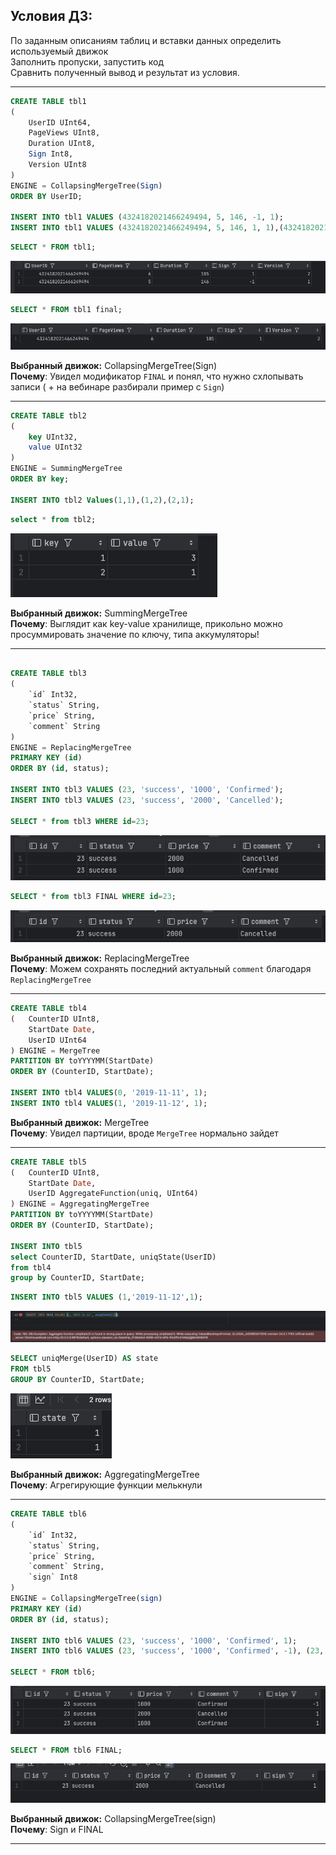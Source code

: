 ## Условия ДЗ: 
По заданным описаниям таблиц и вставки данных определить используемый движок   
Заполнить пропуски, запустить код   
Сравнить полученный вывод и результат из условия. 

----

```sql
CREATE TABLE tbl1
(
    UserID UInt64,
    PageViews UInt8,
    Duration UInt8,
    Sign Int8,
    Version UInt8
)
ENGINE = CollapsingMergeTree(Sign)
ORDER BY UserID;

INSERT INTO tbl1 VALUES (4324182021466249494, 5, 146, -1, 1);
INSERT INTO tbl1 VALUES (4324182021466249494, 5, 146, 1, 1),(4324182021466249494, 6, 185, 1, 2);
```

```sql
SELECT * FROM tbl1;
```
![img_2.png](screenshots/img_2.png)

```sql
SELECT * FROM tbl1 final;
```
![img_4.png](screenshots/img_4.png)


**Выбранный движок:** CollapsingMergeTree(Sign)    
**Почему**: Увидел модификатор `FINAL` и понял, что нужно схлопывать записи ( + на вебинаре разбирали пример с `Sign`)


---

```sql
CREATE TABLE tbl2
(
    key UInt32,
    value UInt32
)
ENGINE = SummingMergeTree
ORDER BY key;

INSERT INTO tbl2 Values(1,1),(1,2),(2,1);
```

```sql
select * from tbl2;
```
![img_6.png](screenshots/img_6.png)

**Выбранный движок:** SummingMergeTree   
**Почему**: Выглядит как key-value хранилище, прикольно можно просуммировать значение по ключу, типа аккумуляторы!


---
```sql

CREATE TABLE tbl3
(
    `id` Int32,
    `status` String,
    `price` String,
    `comment` String
)
ENGINE = ReplacingMergeTree
PRIMARY KEY (id)
ORDER BY (id, status);

INSERT INTO tbl3 VALUES (23, 'success', '1000', 'Confirmed');
INSERT INTO tbl3 VALUES (23, 'success', '2000', 'Cancelled'); 

SELECT * from tbl3 WHERE id=23;
```
![img_7.png](screenshots/img_7.png)

```sql
SELECT * from tbl3 FINAL WHERE id=23;
```
![img_8.png](screenshots/img_8.png)

**Выбранный движок:** ReplacingMergeTree    
**Почему**: Можем сохранять последний актуальный `comment` благодаря `ReplacingMergeTree`


---

```sql
CREATE TABLE tbl4
(   CounterID UInt8,
    StartDate Date,
    UserID UInt64
) ENGINE = MergeTree
PARTITION BY toYYYYMM(StartDate) 
ORDER BY (CounterID, StartDate);

INSERT INTO tbl4 VALUES(0, '2019-11-11', 1);
INSERT INTO tbl4 VALUES(1, '2019-11-12', 1);
```

**Выбранный движок:** MergeTree    
**Почему**: Увидел партиции, вроде `MergeTree` нормально зайдет   


---
```sql
CREATE TABLE tbl5
(   CounterID UInt8,
    StartDate Date,
    UserID AggregateFunction(uniq, UInt64)
) ENGINE = AggregatingMergeTree
PARTITION BY toYYYYMM(StartDate) 
ORDER BY (CounterID, StartDate);

INSERT INTO tbl5
select CounterID, StartDate, uniqState(UserID)
from tbl4
group by CounterID, StartDate;
```

```sql
INSERT INTO tbl5 VALUES (1,'2019-11-12',1);
```
![img_9.png](screenshots/img_9.png)

```sql
SELECT uniqMerge(UserID) AS state 
FROM tbl5 
GROUP BY CounterID, StartDate;
```
![img_10.png](screenshots/img_10.png)

**Выбранный движок:** AggregatingMergeTree   
**Почему**:  Агрегирующие функции мелькнули

---

```sql
CREATE TABLE tbl6
(
    `id` Int32,
    `status` String,
    `price` String,
    `comment` String,
    `sign` Int8
)
ENGINE = CollapsingMergeTree(sign)
PRIMARY KEY (id)
ORDER BY (id, status);

INSERT INTO tbl6 VALUES (23, 'success', '1000', 'Confirmed', 1);
INSERT INTO tbl6 VALUES (23, 'success', '1000', 'Confirmed', -1), (23, 'success', '2000', 'Cancelled', 1);

SELECT * FROM tbl6;
```
![img_11.png](screenshots/img_11.png)


```sql
SELECT * FROM tbl6 FINAL;
```
![img_12.png](screenshots/img_12.png)

**Выбранный движок:** CollapsingMergeTree(sign)  
**Почему**:  Sign и FINAL

---

